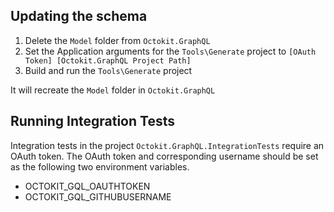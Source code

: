 ## Updating the schema

1. Delete the `Model` folder from `Octokit.GraphQL`
2. Set the Application arguments for the `Tools\Generate` project to `[OAuth Token] [Octokit.GraphQL Project Path]`
3. Build and run the `Tools\Generate` project

It will recreate the `Model` folder in `Octokit.GraphQL`


## Running Integration Tests

Integration tests in the project `Octokit.GraphQL.IntegrationTests` require an OAuth token.
The OAuth token and corresponding username should be set as the following two environment variables.
- OCTOKIT_GQL_OAUTHTOKEN
- OCTOKIT_GQL_GITHUBUSERNAME